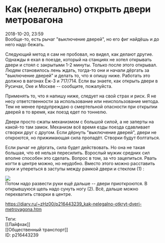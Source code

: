 Как (нелегально) открыть двери метровагона
===========================================

   
 2018-10-20, 23:59   
  Вообще-то, есть рычаг "выключение дверей", но его фиг найдёшь и до него надо бежать.   
   
 Следующий метод я сам не пробовал, но видел, как делают другие. Однажды я ехал в поезде, который на станциях не хотел открывать двери и стоял с закрытыми 1-2 минуты. Только после этого открывал. Людям становилось лень ждать, тогда-то они и начали дёргать за "выключение дверей" и делать то, что я опишу ниже. Работать это должно в вагонах Ёж-3 и 717/714. Если вы знаете, как открыть двери в Русичах, Оке и Москве -- сообщите, пожалуйста.   
   
 Применять то, что я напишу ниже, следует на свой страх и риск. Я не несу ответственности за использование или неиспользование метода. Тем не менее предупреждаю о смертельной опасности при открытии дверей в то время, как поезд едет по тоннелю.   
   
 Двери просто сжаты механизмом с большой силой, а не заперты на какой-то там замок. Механизм всё время езды поезда сдавливает створки друг с другом. Если дёрнуть "выключение дверей", двери не откроются, но прижимающая сила пропадёт. Створки будут болтаться.   
   
 Если рычаг не дёргать, сила будет действовать. Но она не такая большая, что её нельзя пересилить. Взрослый мужик средних сил вполне способен это сделать. Вопрос в том, за что зацепиться. Рвать когти в центре можно, но неудобно. Вместо этого можно расставить руки и упереться в заступы между рамкой двери и стеклом (1) :   
   
  ![](https://i.imgur.com/MZw26vs.png)    
 Потом надо развести руки ещё дальше -- двери приоткроются. В открывшуюся щель надо сунуть ногу (2). Всё, дальше можно перехватить створки в центре.   
    
 <https://diary.ru/~zHz00/p216443239_kak-nelegalno-otkryt-dveri-metrovagona.htm>   
   
 Теги:   
 [[Лайфхак]]   
 [[Общественный транспорт]]   
 ID: p216443239